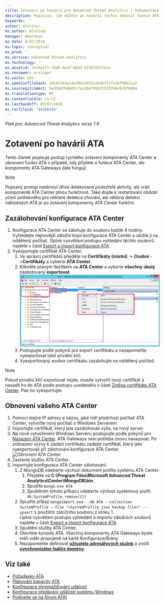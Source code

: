```yaml
---
title: Zotavení po havárii pro Advanced Threat Analytics | Dokumentace Microsoftu
description: Popisuje, jak můžete po havárii rychle obnovit funkce ATA.
keywords: ''
author: mlottner
ms.author: mlottner
manager: mbaldwin
ms.date: 9/05/2018
ms.topic: conceptual
ms.prod: ''
ms.service: advanced-threat-analytics
ms.technology: ''
ms.assetid: 7620e171-76d5-4e3f-8b03-871678217a3a
ms.reviewer: arzinger
ms.suite: ems
ms.openlocfilehash: 10c87243e14ed9b2d4331abdbffcfa26f99b2ce2
ms.sourcegitcommit: 5ad28d7b0607c7ea36d795b72928769c629fb80a
ms.translationtype: MT
ms.contentlocale: cs-CZ
ms.lasthandoff: 09/07/2018
ms.locfileid: "44166540"
---
```

*Platí pro: Advanced Threat Analytics verze 1.9*



# <a name="ata-disaster-recovery"></a>Zotavení po havárii ATA
Tento článek popisuje postup rychlého zotavení komponenty ATA Center a obnovení funkcí ATA v případě, kdy přijdete o funkce ATA Center, ale komponenty ATA Gateways dále fungují. 

>[!NOTE]
> Popsaný postup neobnoví dříve detekované podezřelé aktivity, ale vrátí komponentě ATA Center plnou funkčnost. Také dojde k restartování období učení potřebného pro některé detekce chování, ale většina detekcí nabízených ATA je po zotavení komponenty ATA Center funkční. 

## <a name="back-up-your-ata-center-configuration"></a>Zazálohování konfigurace ATA Center

1. Konfigurace ATA Center se zálohuje do souboru každé 4 hodiny. Vyhledejte nejnovější záložní kopii konfigurace ATA Center a uložte ji na oddělený počítač. Úplné vysvětlení postupu vyhledání těchto souborů najdete v části [Export a import konfigurace ATA](ata-configuration-file.md). 
2. Vyexportujte certifikát ATA Center.
    1. Ve správci certifikátů přejděte na **Certifikáty (místní)** -> **Osobní** ->**Certifikáty** a vyberte **ATA Center**.
    2. Klikněte pravým tlačítkem na **ATA Center** a vyberte **všechny úkoly** následovaný **exportovat**. 
     ![Certifikát ATA Center](media/ata-center-cert.png)
    3. Postupujte podle pokynů pro export certifikátu a nezapomeňte vyexportovat také privátní klíč.
    4. Vyexportovaný soubor certifikátu zazálohujte na oddělený počítač.

  > [!NOTE] 
  > Pokud privátní klíč exportovat nejde, musíte vytvořit nový certifikát a nasadit ho do ATA podle postupu uvedeného v části [Změna certifikátu ATA Center](modifying-ata-center-configuration.md). Pak ho vyexportujte. 

## <a name="recover-your-ata-center"></a>Obnovení vašeho ATA Center

1. Pomocí stejné IP adresy a názvu, jaké měl předchozí počítač ATA Center, vytvořte nový počítač s Windows Serverem.
2. Importujte certifikát, který jste zazálohovali výše, na nový server.
3. Na nově vytvořeném Windows Serveru postupujte podle pokynů pro [Nasazení ATA Center](install-ata-step1.md). ATA Gateways není potřeba znovu nasazovat. Po zobrazení výzvy k zadání certifikátu zadejte certifikát, který jste vyexportovali při zálohování konfigurace ATA Center. 
![Obnovení ATA Center](media/disaster-recovery-deploymentss.png)
4. Zastavte službu ATA Center.
5. Importujte konfigurace ATA Center zálohování:
    1. Z MongoDB odeberte výchozí dokument profilu systému ATA Center: 
        1. Přejděte na **C:\Program Files\Microsoft Advanced Threat Analytics\Center\MongoDB\bin**. 
        2. Spusťte `mongo.exe ATA` 
        3. Spuštěním tohoto příkazu odeberte výchozí systémový profil: `db.SystemProfile.remove({})`
    2. Spusťte příkaz `mongoimport.exe --db ATA --collection SystemProfile --file "<SystemProfile.json backup file>" --upsert` s použitím záložního souboru z kroku 1.</br>
    Úplné vysvětlení postupu vyhledání a importu záložních souborů najdete v části [Export a import konfigurace ATA](ata-configuration-file.md). 
    3. Spuštění služby ATA Center.
    4. Otevřete konzolu ATA. Všechny komponenty ATA Gateways byste měli vidět propojené na kartě Konfigurace/Brány.
    5. Nezapomeňte definovat [**uživatele adresářových služeb**](install-ata-step2.md) a zvolit [**synchronizátor řadiče domény**](install-ata-step5.md). 






## <a name="see-also"></a>Viz také
- [Požadavky ATA](ata-prerequisites.md)
- [Plánování kapacity ATA](ata-capacity-planning.md)
- [Konfigurace shromažďování událostí](install-ata-step6.md)
- [Konfigurace předávání událostí systému Windows](configure-event-collection.md)
- [Podívejte se na fórum ATA!](https://social.technet.microsoft.com/Forums/security/home?forum=mata)
